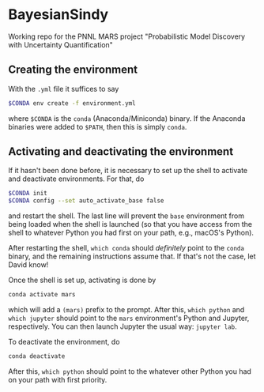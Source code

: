 # BayesianSindy

Working repo for the PNNL MARS project "Probabilistic Model Discovery with Uncertainty Quantification"

## Creating the environment

With the `.yml` file it suffices to say

```bash
$CONDA env create -f environment.yml
```

where `$CONDA` is the `conda` (Anaconda/Miniconda) binary.  If the Anaconda binaries were added to `$PATH`, then this is simply `conda`.

## Activating and deactivating the environment

If it hasn't been done before, it is necessary to set up the shell to activate and deactivate environments.  For that, do

```bash
$CONDA init
$CONDA config --set auto_activate_base false
```

and restart the shell.  The last line will prevent the `base` environment from being loaded when the shell is launched (so that you have access from the shell to whatever Python you had first on your path, e.g., macOS's Python).

After restarting the shell, `which conda` should *definitely* point to the `conda` binary, and the remaining instructions assume that.  If that's not the case, let David know!

Once the shell is set up, activating is done by

```bash
conda activate mars
```

which will add a `(mars)` prefix to the prompt.  After this, `which python` and  `which jupyter` should point to the `mars` environment's Python and Jupyter, respectively.  You can then launch Jupyter the usual way: `jupyter lab`.

To deactivate the environment, do

```bash
conda deactivate
```

After this, `which python` should point to the whatever other Python you had on your path with first priority.
